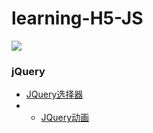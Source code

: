 # learning-H5-JS
 
<img src="https://qiniu.epipe.cn/picture/cloud_image_001.jpg"/> 
<br/>
 
### jQuery
- [JQuery选择器](https://coderpwh.com/2017/10/04/JQuery/)
- - [JQuery动画](https://coderpwh.com/2017/10/17/JQuerydonghuazongjie/)